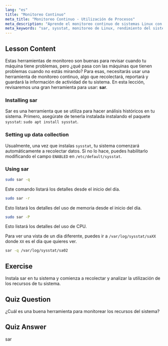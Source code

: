 ```yaml
---
lang: "es"
title: "Monitoreo Continuo"
meta_title: "Monitoreo Continuo - Utilización de Procesos"
meta_description: "Aprende el monitoreo continuo de sistemas Linux con sar. Comprende la instalación, la recolección de datos y cómo analizar el uso histórico de recursos para el rendimiento. ¡Empieza ya!"
meta_keywords: "sar, sysstat, monitoreo de Linux, rendimiento del sistema, monitoreo continuo, principiante, tutorial, guía"
---
```


## Lesson Content

Estas herramientas de monitoreo son buenas para revisar cuando tu máquina tiene problemas, pero ¿qué pasa con las máquinas que tienen problemas cuando no estás mirando? Para esas, necesitarás usar una herramienta de monitoreo continuo, algo que recolectará, reportará y guardará la información de actividad de tu sistema. En esta lección, revisaremos una gran herramienta para usar: **sar**.

### Installing sar

Sar es una herramienta que se utiliza para hacer análisis históricos en tu sistema. Primero, asegúrate de tenerla instalada instalando el paquete `sysstat`: `sudo apt install sysstat`.

### Setting up data collection

Usualmente, una vez que instalas `sysstat`, tu sistema comenzará automáticamente a recolectar datos. Si no lo hace, puedes habilitarlo modificando el campo `ENABLED` en `/etc/default/sysstat`.

### Using sar

```bash
sudo sar -q
```

Este comando listará los detalles desde el inicio del día.

```bash
sudo sar -r
```

Esto listará los detalles del uso de memoria desde el inicio del día.

```bash
sudo sar -P
```

Esto listará los detalles del uso de CPU.

Para ver una vista de un día diferente, puedes ir a `/var/log/sysstat/saXX` donde `XX` es el día que quieres ver.

```bash
sar -q /var/log/sysstat/sa02
```

## Exercise

Instala sar en tu sistema y comienza a recolectar y analizar la utilización de los recursos de tu sistema.

## Quiz Question

¿Cuál es una buena herramienta para monitorear los recursos del sistema?

## Quiz Answer

sar
